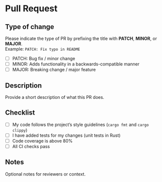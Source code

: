 # Pull Request

## Type of change
Please indicate the type of PR by prefixing the title with **PATCH**, **MINOR**, or **MAJOR**.  
Example: `PATCH: Fix typo in README`

- [ ] PATCH: Bug fix / minor change
- [ ] MINOR: Adds functionality in a backwards-compatible manner
- [ ] MAJOR: Breaking change / major feature

## Description
Provide a short description of what this PR does.

## Checklist
- [ ] My code follows the project’s style guidelines (`cargo fmt` and `cargo clippy`)  
- [ ] I have added tests for my changes (unit tests in Rust)  
- [ ] Code coverage is above 80%  
- [ ] All CI checks pass  

## Notes
Optional notes for reviewers or context.
